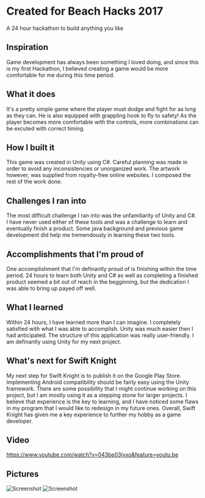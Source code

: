 # Created for Beach Hacks 2017
A 24 hour hackathon to build anything you like

## Inspiration
Game development has always been something I loved doing, and since this is my first Hackathon, I believed creating a game would be more comfortable for me during this time period.
## What it does
It's a pretty simple game where the player must dodge and fight for as long as they can. He is also equipped with grappling hook to fly to safety! As the player becomes more comfortable with the controls, more combinations can be excuted with correct timing.
## How I built it
This game was created in Unity using C#. Careful planning was made in order to avoid any inconsistencies or unorganized work. The artwork however, was supplied from royalty-free online websites. I composed the rest of the work done.
## Challenges I ran into
The most difficult challenge I ran into was the unfamiliarity of Unity and C#. I have never used either of these tools and was a challenge to learn and eventually finish a product. Some java background and previous game development did help me tremendously in learning these two tools.
## Accomplishments that I'm proud of
One accomplishment that I'm definantly proud of is finishing within the time period. 24 hours to learn both Unity and C# as well as completing a finished product seemed a bit out of reach in the begginning, but the dedication I was able to bring up payed off well.
## What I learned
Within 24 hours, I have learned more than I can imagine. I completely satisfied with what I was able to accomplish. Unity was much easier then I had anticipated. The structure of this application was really user-friendly. I am definantly using Unity for my next project.
## What's next for Swift Knight
My next step for Swift Knight is to publish it on the Google Play Store. Implementing Android compatibility should be fairly easy using the Unity framework. There are some possibility that I might continue working on this project, but I am mostly using it as a stepping stone for larger projects. I believe that experience is the key to learning, and I have noticed some flaws in my program that I would like to redesign in my future ones. Overall, Swift Knight has given me a key experience to further my hobby as a game developer.
## Video
https://www.youtube.com/watch?v=043be03jvxo&feature=youtu.be

## Pictures
![Screenshot](http://i.imgur.com/R15bl9B.gif)
![Screenshot](http://i.imgur.com/j4yOVgp.gif)
